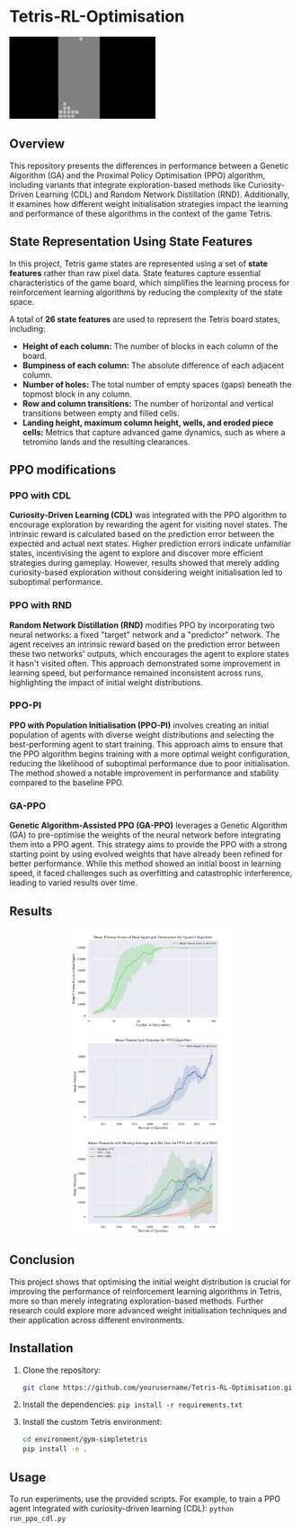 # Tetris-RL-Optimisation

![Reinforcement learning agent playing Tetris](docs/tetris-gif.gif)


## Overview
This repository presents the differences in performance between a Genetic Algorithm (GA) and the Proximal Policy Optimisation (PPO) algorithm, including variants that integrate exploration-based methods like Curiosity-Driven Learning (CDL) and Random Network Distillation (RND). Additionally, it examines how different weight initialisation strategies impact the learning and performance of these algorithms in the context of the game Tetris.


## State Representation Using State Features

In this project, Tetris game states are represented using a set of **state features** rather than raw pixel data. State features capture essential characteristics of the game board, which simplifies the learning process for reinforcement learning algorithms by reducing the complexity of the state space. 

A total of **26 state features** are used to represent the Tetris board states, including:

- **Height of each column:** The number of blocks in each column of the board.
- **Bumpiness of each column:** The absolute difference of each adjacent column.
- **Number of holes:** The total number of empty spaces (gaps) beneath the topmost block in any column.
- **Row and column transitions:** The number of horizontal and vertical transitions between empty and filled cells.
- **Landing height, maximum column height, wells, and eroded piece cells:** Metrics that capture advanced game dynamics, such as where a tetromino lands and the resulting clearances.


## PPO modifications
### PPO with CDL
**Curiosity-Driven Learning (CDL)** was integrated with the PPO algorithm to encourage exploration by rewarding the agent for visiting novel states. The intrinsic reward is calculated based on the prediction error between the expected and actual next states. Higher prediction errors indicate unfamiliar states, incentivising the agent to explore and discover more efficient strategies during gameplay. However, results showed that merely adding curiosity-based exploration without considering weight initialisation led to suboptimal performance.


### PPO with RND
**Random Network Distillation (RND)** modifies PPO by incorporating two neural networks: a fixed "target" network and a "predictor" network. The agent receives an intrinsic reward based on the prediction error between these two networks' outputs, which encourages the agent to explore states it hasn't visited often. This approach demonstrated some improvement in learning speed, but performance remained inconsistent across runs, highlighting the impact of initial weight distributions.


### PPO-PI
**PPO with Population Initialisation (PPO-PI)** involves creating an initial population of agents with diverse weight distributions and selecting the best-performing agent to start training. This approach aims to ensure that the PPO algorithm begins training with a more optimal weight configuration, reducing the likelihood of suboptimal performance due to poor initialisation. The method showed a notable improvement in performance and stability compared to the baseline PPO.

### GA-PPO
**Genetic Algorithm-Assisted PPO (GA-PPO)** leverages a Genetic Algorithm (GA) to pre-optimise the weights of the neural network before integrating them into a PPO agent. This strategy aims to provide the PPO with a strong starting point by using evolved weights that have already been refined for better performance. While this method showed an initial boost in learning speed, it faced challenges such as overfitting and catastrophic interference, leading to varied results over time.


## Results
<p align="center">
  <img src="results/GA_graph.png" alt="GA Graph" width="300"/>
  <img src="results/PPO_graph.png" alt="PPO Graph" width="300"/>
  <img src="results/PPO_CDL_RND_graph.png" alt="PPO CDL RND Graph" width="300"/>
</p>

## Conclusion
This project shows that optimising the initial weight distribution is crucial for improving the performance of reinforcement learning algorithms in Tetris, more so than merely integrating exploration-based methods. Further research could explore more advanced weight initialisation techniques and their application across different environments.




## Installation
1. Clone the repository:
   ```sh
   git clone https://github.com/yourusername/Tetris-RL-Optimisation.git
   ```
2. Install the dependencies:
   `pip install -r requirements.txt`
   
3. Install the custom Tetris environment:
   ```sh
   cd environment/gym-simpletetris
   pip install -e .
   ```

## Usage
To run experiments, use the provided scripts. For example, to train a PPO agent integrated with curiosity-driven learning (CDL):
`python run_ppo_cdl.py`



